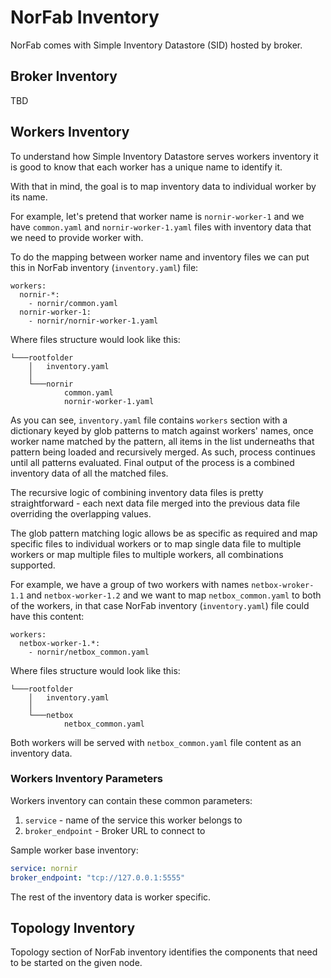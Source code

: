 # NorFab Inventory

NorFab comes with Simple Inventory Datastore (SID) hosted by broker.

## Broker Inventory

TBD

## Workers Inventory

To understand how Simple Inventory Datastore serves workers inventory 
it is good to know that each worker has a unique name to identify it.

With that in mind, the goal is to map inventory data to individual worker
by its name.

For example, let's pretend that worker name is `nornir-worker-1` and we have
`common.yaml` and `nornir-worker-1.yaml` files with inventory data  that
we need to provide worker with.

To do the mapping between worker name and inventory files we can put this
in NorFab inventory (`inventory.yaml`) file:

``` 
workers:
  nornir-*:
    - nornir/common.yaml  
  nornir-worker-1:
    - nornir/nornir-worker-1.yaml
```

Where files structure would look like this:

```
└───rootfolder
    │   inventory.yaml
    │
    └───nornir
            common.yaml
            nornir-worker-1.yaml
```

As you can see, `inventory.yaml` file contains `workers` section with a
dictionary keyed by glob patterns to match against workers' names, once
worker name matched by the pattern, all items in the list underneaths that
pattern being loaded and recursively merged. As such, process continues 
until all patterns evaluated. Final output of the process is a combined
inventory data of all the matched files.

The recursive logic of combining inventory data files is pretty 
straightforward - each next data file merged into the previous data file 
overriding the overlapping values.

The glob pattern matching logic allows be as specific as required and 
map specific files to individual workers or to map single data file to 
multiple workers or map multiple files to multiple workers, all combinations 
supported.

For example, we have a group of two workers with names `netbox-wroker-1.1` and
`netbox-worker-1.2` and we want to map `netbox_common.yaml` to both of the workers,
in that case NorFab inventory (`inventory.yaml`) file could have this content:

```
workers:
  netbox-worker-1.*:
    - nornir/netbox_common.yaml  
```

Where files structure would look like this:

```
└───rootfolder
    │   inventory.yaml
    │
    └───netbox
            netbox_common.yaml
```

Both workers will be served with  `netbox_common.yaml` file content as an
inventory data.

### Workers Inventory Parameters

Workers inventory can contain these common parameters:

1. `service` - name of the service this worker belongs to
2. `broker_endpoint` - Broker URL to connect to

Sample worker base inventory:

``` yaml
service: nornir
broker_endpoint: "tcp://127.0.0.1:5555"
```

The rest of the inventory data is worker specific.

## Topology Inventory

Topology section of NorFab inventory identifies the components
that need to be started on the given node.

